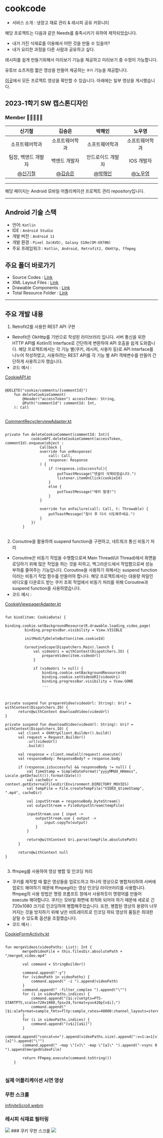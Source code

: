 # cookcode
- 서비스 소개 : 냉장고 재료 관리 & 레시피 공유 커뮤니티

해당 프로젝트는 다음과 같은 Needs를 충족시키기 위하여 제작되었습니다.
* 내가 가진 식재료를 이용해서 어떤 것을 만들 수 있을까? 
* 내가 요리한 과정을 다른 사람과 공유하고 싶다. 

레시피를 쉽게 만들기위해서 미리보기 기능을 제공하고 미리보기 중 수정이 가능합니다. 

유튜브 쇼츠처럼 짧은 영상을 만들어 제공하는 `쿠키` 기능을 제공합니다. 

[이곳](https://www.youtube.com/playlist?list=PLow6eB4W8f0fgjKj2_k8eavCbxeajqtBL)에서 모든 프로젝트 영상을 확인할 수 있습니다. 아래에는 일부 영상을 게시했습니다. 
   
## 2023-1학기 SW 캡스톤디자인

### Member 👨🏼‍🤝‍👨🏼

|                          신기철                           |                          김승은                           |                          박해인                          |                          노우영                          |
| :-------------------------------------------------------: | :-------------------------------------------------------: | :-------------------------------------------------------: | :-------------------------------------------------------: |
|                      소프트웨어학과                       |                      소프트웨어학과                       |                      소프트웨어학과                       |                      소프트웨어학과                       |
|                    팀장, 백엔드 개발자                    |                          백엔드 개발자                           |                        안드로이드 개발자                          |                            IOS 개발자                             |                        백엔드                           |
|    [@신기철](https://github.com/skck0226)     |        [@김승은](https://github.com/julie0005)         |           [@박해인](https://github.com/haeiny-cloud)            |         [@노우영](https://github.com/99Page)          |


* * *

해당 페이지는 Android 모바일 어플리케이션 프로젝트 관리 repository입니다.   

* * *

## Android 기술 스택

- 언어: `Kotlin`
- IDE : `Android Studio`
- 개발 버전 : `Android 11`
- 개발 환경 : `Pixel 3a(AVD), Galaxy S10e(SM-G970N)`
- 주요 프레임워크 : `Kotlin, Android, Retrofit2, OkHttp, ffmpeg`

## 주요 폴더 바로가기

- Source Codes : [Link](https://github.com/ajou-swef/cookcode-android/tree/main/cookcode/app/src/main/java/com/swef/cookcode)
- XML Layout Files : [Link](https://github.com/ajou-swef/cookcode-android/tree/main/cookcode/app/src/main/res/layout)
- Drawable Components : [Link](https://github.com/ajou-swef/cookcode-android/tree/main/cookcode/app/src/main/res/drawable)
- Total Resource Folder : [Link](https://github.com/ajou-swef/cookcode-android/tree/main/cookcode/app/src/main/res)

* * *

## 주요 개발 내용
1. Retrofit2를 사용한 REST API 구현
  - Retrofit은 OkHttp를 기반으로 작성된 라이브러리 입니다. 서버 통신을 위한 HTTP API를 Kotlin의 Interface로 간단하게 변환하여 API 호출을 쉽게 도와줍니다. 해당 프로젝트에서는 각 기능 별(쿠키, 레시피, 사용자 등)로 API Interface를 나누어 작성하였고, 사용하려는 REST API를 각 기능 별 API 객체변수를 만들어 간단하게 사용하고자 했습니다.    
  - 코드 예시 :   
  
[CookieAPI.kt](https://github.com/ajou-swef/cookcode-android/blob/main/cookcode/app/src/main/java/com/swef/cookcode/api/CookieAPI.kt)
<pre>
<code>
@DELETE("cookie/comments/{commentId}")
    fun deleteCookieComment(
        @Header("accessToken") accessToken: String,
        @Path("commentId") commentId: Int,
    ): Call<StatusResponse>
</code>
</pre>
[CommentRecyclerviewAdapter.kt](https://github.com/ajou-swef/cookcode-android/blob/main/cookcode/app/src/main/java/com/swef/cookcode/adapter/CommentRecyclerviewAdapter.kt)
<pre>
<code>
private fun deleteCookieComment(commentId: Int){
            cookieAPI.deleteCookieComment(accessToken, commentId).enqueue(object :
                Callback<StatusResponse> {
                override fun onResponse(
                    call: Call<StatusResponse>,
                    response: Response<StatusResponse>
                ) {
                    if (response.isSuccessful){
                        putToastMessage("댓글이 삭제되었습니다.")
                        listener.itemOnClick(cookieId)
                    }
                    else {
                        putToastMessage("에러 발생!")
                    }
                }

                override fun onFailure(call: Call<StatusResponse>, t: Throwable) {
                    putToastMessage("잠시 후 다시 시도해주세요.")
                }
            })
        }
</code>
</pre>
2. Coroutine을 활용하여 suspend function을 구현하고, 네트워크 통신 비동기 처리
  - Coroutine은 비동기 작업을 수행함으로써 Main Thread(UI Thread)에서 화면을 로딩하기 위해 많은 작업을 하는 것을 피하고, 백그라운드에서 작업함으로써 성능 부하를 줄여주는 기능입니다. Coroutine을 사용하기 위해서는 suspend function이라는 비동기 작업 함수를 만들어야 합니다. 해당 프로젝트에서는 대용량 파일인 비디오를 다운로드 받는 쿠키 조회 작업에서 비동기 처리를 위해 Coroutine과 suspend function을 사용하였습니다.
  - 코드 예시 : 

[CookieViewpagerAdapter.kt](https://github.com/ajou-swef/cookcode-android/blob/main/cookcode/app/src/main/java/com/swef/cookcode/adapter/CookieViewpagerAdapter.kt)
<pre>
<code>
fun bind(item: CookieData) {
         binding.cookie.setBackgroundResource(R.drawable.loading_video_page)
         binding.progressBar.visibility = View.VISIBLE

         initModifyDeleteButton(item.cookieId)

         CoroutineScope(Dispatchers.Main).launch {
             val videoUri = withContext(Dispatchers.IO) {
                 prepareVideo(item.videoUrl)
             }

             if (videoUri != null) {
                 binding.cookie.setBackgroundResource(0)
                 binding.cookie.setVideoURI(videoUri)
                 binding.progressBar.visibility = View.GONE
                 ...
</code>
</pre>
<pre>
<code>
private suspend fun prepareVideo(videoUrl: String): Uri? = withContext(Dispatchers.IO) {
      return@withContext downloadVideo(videoUrl)
}
        
private suspend fun downloadVideo(videoUrl: String): Uri? = withContext(Dispatchers.IO) {
      val client = OkHttpClient.Builder().build()
      val request = Request.Builder()
          .url(videoUrl)
          .build()

      val response = client.newCall(request).execute()
      val responseBody: ResponseBody? = response.body

      if (response.isSuccessful && responseBody != null) {
          val timeStamp = SimpleDateFormat("yyyyMMdd_HHmmss", Locale.getDefault()).format(Date())
          val cacheDir = context.getExternalFilesDir(Environment.DIRECTORY_MOVIES)
          val tempFile = File.createTempFile("VIDEO_$timeStamp", ".mp4", cacheDir)

          val inputStream = responseBody.byteStream()
          val outputStream = FileOutputStream(tempFile)

          inputStream.use { input ->
              outputStream.use { output ->
                  input.copyTo(output)
              }
          }

          return@withContext Uri.parse(tempFile.absolutePath)
      }

      return@withContext null
}
</code>
</pre>
3. ffmpeg를 사용하여 영상 병합 및 인코딩 처리
  - 쿠키를 제작할 때 짧은 영상들을 업로드하고 하나의 영상으로 병합처리하여 서버에 업로드 해야하기 때문에 ffmpeg라는 영상 인코딩 라이브러리를 사용합니다. ffmpeg의 사용 방법은 명령 프롬프트 창에서 사용하듯이 명령어를 만들어 execute 해야합니다. 쿠키는 모바일 화면에 최적화 되어야 하기 때문에 세로로 긴 720x1080 크기로 인코딩하여 병합해주었습니다. 또한, 병합된 영상의 용량이 너무 커지는 것을 방지하기 위해 낮은 비트레이트로 인코딩 하되 영상의 품질은 최대한 살릴 수 있도록 옵션을 조절했습니다.
  - 코드 예시 : 
  
[CookieFormActivity.kt](https://github.com/ajou-swef/cookcode-android/blob/main/cookcode/app/src/main/java/com/swef/cookcode/CookieFormActivity.kt)
<pre>
<code>
fun mergeVideos(videoPaths: List<String>): Int {
        mergedVideoFile = this.filesDir.absolutePath + "/merged_video.mp4"

        val command = StringBuilder()

        command.append("-y")
        for (videoPath in videoPaths) {
            command.append(" -i ").append(videoPath)
        }
        command.append(" -filter_complex ").append("\"")
        for (i in videoPaths.indices) {
            command.append("[$i:v]setpts=PTS-STARTPTS,scale=720x1080,fps=24,format=yuv420p[v$i];")
            command.append("[$i:a]aformat=sample_fmts=fltp:sample_rates=48000:channel_layouts=stereo[a$i];")
        }
        for (i in videoPaths.indices) {
            command.append("[v$i][a$i]")
        }
        command.append("concat=n=").append(videoPaths.size).append(":v=1:a=1[v][a]").append("\"")
        command.append(" -map \"[v]\" -map \"[a]\" ").append("-vsync 0 ").append(mergedVideoFile)

        return FFmpeg.execute(command.toString())
    }
</code>
</pre>
### 실제 어플리케이션 시연 영상
### 무한 스크롤
[infiniteScroll.webm](https://github.com/ajou-swef/cookcode-android/assets/78847219/f3cd70e5-5cc4-4064-afa3-dd5df6041ef5)
### 레시피 식재료 필터링
<img src="https://github.com/ajou-swef/cookcode-android/assets/78847219/d59f0c4a-3b79-47b4-8533-feef96bba0db">
### 쿠키 무한 스크롤
<img src="https://github.com/ajou-swef/cookcode-android/assets/78847219/456c0818-5fe2-4f4f-baee-e502c7bdbe4d">
